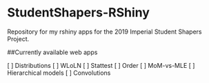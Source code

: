 # StudentShapers-RShiny
Repository for my rshiny apps for the 2019 Imperial Student Shapers Project.

##Currently available web apps

[ ] Distributions
[ ] WLoLN
[ ] Stattest
[ ] Order
[ ] MoM-vs-MLE
[ ] Hierarchical models
[ ] Convolutions
